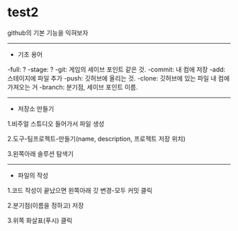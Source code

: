 # test2
github의 기본 기능을 익혀보자

***


* 기초 용어

-full: ?
-stage: ?
-git: 게임의 세이브 포인트 같은 것.
-commit: 내 컴에 저장
-add: 스테이지에 파일 추가
-push:  깃허브에 올리는 것.
-clone: 깃허브에 있는 파일 내 컴에 가져오는 거
-branch: 분기점, 세이브 포인트 이름.


*** 



* 저장소 만들기

1.비주얼 스튜디오 들어가서 파일 생성

2.도구-팀프로젝트-만들기(name, description, 프로젝트 저장 위치)

3.왼쪽아래 솔루션 탐색기



*** 


* 파일의 작성

1.코드 작성이 끝났으면 왼쪽아래 깃 변경-모두 커밋 클릭

2.분기점(이름을 정하고) 저장

3.위쪽 화살표(푸시) 클릭

